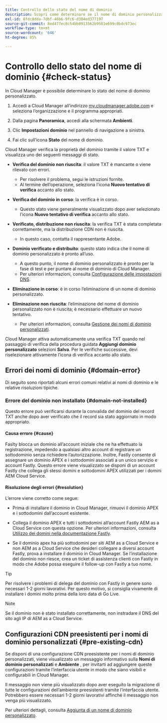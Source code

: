 ```yaml
---
title: Controllo dello stato del nome di dominio
description: Scopri come determinare se il nome di dominio personalizzato è stato verificato correttamente da Cloud Manager.
exl-id: 8fdc8dda-7dbf-46b6-9fc6-d304ed377197
source-git-commit: 8ed477ec0c54bb0913562b9581e699c0bdc973ec
workflow-type: tm+mt
source-wordcount: '646'
ht-degree: 85%

---
```



# Controllo dello stato del nome di dominio {#check-status}

In Cloud Manager è possibile determinare lo stato del nome di dominio personalizzato.

1. Accedi a Cloud Manager all’indirizzo [my.cloudmanager.adobe.com](https://my.cloudmanager.adobe.com/) e seleziona l’organizzazione e il programma appropriati.

1. Dalla pagina **Panoramica**, accedi alla schermata **Ambienti**.

1. Clic **Impostazioni dominio** nel pannello di navigazione a sinistra.

1. Fai clic sull’icona **Stato** del nome di dominio.

Cloud Manager verifica la proprietà del dominio tramite il valore TXT e visualizza uno dei seguenti messaggi di stato.

* **Verifica del dominio non riuscita**: il valore TXT è mancante o viene rilevato con errori.

   * Per risolvere il problema, segui le istruzioni fornite.
   * Al termine dell’operazione, seleziona l’icona **Nuovo tentativo di verifica** accanto allo stato.

* **Verifica del dominio in corso**: la verifica è in corso.

   * Questo stato viene generalmente visualizzato dopo aver selezionato l’icona **Nuovo tentativo di verifica** accanto allo stato.

* **Verificato, distribuzione non riuscita**: la verifica TXT è stata completata correttamente, ma la distribuzione CDN non è riuscita.

   * In questo caso, contatta il rappresentante Adobe.

* **Dominio verificato e distribuito**: questo stato indica che il nome di dominio personalizzato è pronto all’uso.

   * A questo punto, il nome di dominio personalizzato è pronto per la fase di test e per puntare al nome di dominio di Cloud Manager.
   * Per ulteriori informazioni, consulta [Configurazione delle impostazioni DNS](/help/implementing/cloud-manager/custom-domain-names/configure-dns-settings.md).

* **Eliminazione in corso**: è in corso l’eliminazione di un nome di dominio personalizzato.

* **Eliminazione non riuscita**: l’eliminazione del nome di dominio personalizzato non è riuscita; è necessario effettuare un nuovo tentativo.

   * Per ulteriori informazioni, consulta [Gestione dei nomi di dominio personalizzati](/help/implementing/cloud-manager/custom-domain-names/managing-custom-domain-names.md).

Cloud Manager attiva automaticamente una verifica TXT quando nel passaggio di verifica della procedura guidata **Aggiungi dominio personalizzato** selezioni **Salva**. Per le verifiche successive, devi riselezionare attivamente l’icona di verifica accanto allo stato.

## Errori dei nomi di dominio {#domain-error}

Di seguito sono riportati alcuni errori comuni relativi ai nomi di dominio e le relative risoluzioni tipiche.

### Errore del dominio non installato {#domain-not-installed}

Questo errore può verificarsi durante la convalida del dominio del record TXT anche dopo aver verificato che il record sia stato aggiornato in modo appropriato.

#### Causa errore {#cause}

Faslty blocca un dominio all’account iniziale che ne ha effettuato la registrazione, impedendo a qualsiasi altro account di registrare un sottodominio senza richiedere l’autorizzazione. Inoltre, Fastly consente di assegnare un dominio APEX e i sottodomini associati a un unico servizio e account Fastly. Questo errore viene visualizzato se disponi di un account Fastly che collega gli stessi domini e sottodomini APEX utilizzati per i domini AEM Cloud Service.

#### Risoluzione degli errori {#resolution}

L’errore viene corretto come segue:

* Prima di installare il dominio in Cloud Manager, rimuovi il dominio APEX e i sottodomini dall’account esistente.

* Collega il dominio APEX e tutti i sottodomini all’account Fastly AEM as a Cloud Service con questa opzione. Per ulteriori informazioni, consulta [Utilizzo dei domini nella documentazione Fastly](https://docs.fastly.com/en/guides/working-with-domains).

* Se il dominio apex ha più sottodomini per siti AEM as a Cloud Service e non AEM as a Cloud Service che desideri collegare a diversi account Fastly, prova a installare il dominio in Cloud Manager. Se l’installazione del dominio non riesce, crea un ticket di assistenza clienti con Fastly in modo che Adobe possa eseguire il follow-up con Fastly a tuo nome.

>[!TIP]
>
>Per risolvere i problemi di delega del dominio con Fastly in genere sono necessari 1-2 giorni lavorativi. Per questo motivo, si consiglia vivamente di installare i domini molto prima della loro data di Go Live.

>[!NOTE]
>
>Se il dominio non è stato installato correttamente, non instradare il DNS del sito agli IP di AEM as a Cloud Service.

## Configurazioni CDN preesistenti per i nomi di dominio personalizzati {#pre-existing-cdn}

Se disponi di una configurazione CDN preesistente per i nomi di dominio personalizzati, viene visualizzato un messaggio informativo sulla **Nomi di dominio personalizzati** e **Ambiente** , per invitarti ad aggiungere queste configurazioni tramite l’interfaccia utente in modo che siano visibili e configurabili in Cloud Manager.

Il messaggio non viene più visualizzato dopo aver eseguito la migrazione di tutte le configurazioni dell’ambiente preesistenti tramite l’interfaccia utente. Potrebbero essere necessari 1-2 giorni lavorativi affinché il messaggio non venga più visualizzato.

Per ulteriori dettagli, consulta [Aggiunta di un nome di dominio personalizzato](/help/implementing/cloud-manager/custom-domain-names/add-custom-domain-name.md).
